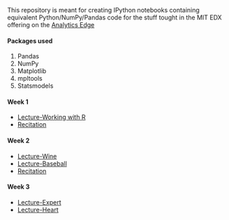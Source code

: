 
This repository is meant for creating IPython notebooks containing equivalent Python/NumPy/Pandas code 
for the stuff tought in the MIT EDX offering on the [Analytics Edge](https://www.edx.org/course/mitx/mitx-15-071x-analytics-edge-1416)

#### Packages used

1. Pandas
2. NumPy
3. Matplotlib
4. mpltools
5. Statsmodels

#### Week 1 

* [Lecture-Working with R](http://nbviewer.ipython.org/github/nipunreddevil/PythonAnalyticsEdge/tree/master/week_1/working_with_r/)
* [Recitation](http://nbviewer.ipython.org/github/nipunreddevil/PythonAnalyticsEdge/tree/master/week_1/recitation/)

#### Week 2
* [Lecture-Wine](http://nbviewer.ipython.org/github/nipunreddevil/PythonAnalyticsEdge/blob/master/week_2/lecture/wine.ipynb?create=1)
* [Lecture-Baseball](http://nbviewer.ipython.org/github/nipunreddevil/PythonAnalyticsEdge/blob/master/week_2/lecture/baseball.ipynb?create=1)
* [Recitation](http://nbviewer.ipython.org/github/nipunreddevil/PythonAnalyticsEdge/blob/master/week_2/recitation.ipynb?create=1)

#### Week 3
* [Lecture-Expert](http://nbviewer.ipython.org/github/nipunreddevil/PythonAnalyticsEdge/blob/master/week_3/lecture/expert.ipynb?create=1)
* [Lecture-Heart](http://nbviewer.ipython.org/github/nipunreddevil/PythonAnalyticsEdge/blob/master/week_3/lecture/heart.ipynb?create=1)
